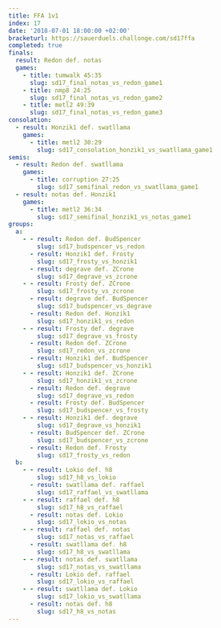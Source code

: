 ```yaml
---
title: FFA 1v1
index: 17
date: '2018-07-01 18:00:00 +02:00'
bracketurl: https://sauerduels.challonge.com/sd17ffa
completed: true
finals:
  result: Redon def. notas
  games:
    - title: tumwalk 45:35
      slug: sd17_final_notas_vs_redon_game1
    - title: nmp8 24:25
      slug: sd17_final_notas_vs_redon_game2
    - title: metl2 49:39
      slug: sd17_final_notas_vs_redon_game3
consolation:
  - result: Honzik1 def. swatllama
    games:
      - title: metl2 30:29
        slug: sd17_consolation_honzik1_vs_swatllama_game1
semis:
  - result: Redon def. swatllama
    games:
      - title: corruption 27:25
        slug: sd17_semifinal_redon_vs_swatllama_game1
  - result: notas def. Honzik1
    games:
      - title: metl2 36:34
        slug: sd17_semifinal_honzik1_vs_notas_game1
groups:
  a:
    - - result: Redon def. BudSpencer
        slug: sd17_budspencer_vs_redon
      - result: Honzik1 def. Frosty
        slug: sd17_frosty_vs_honzik1
      - result: degrave def. ZCrone
        slug: sd17_degrave_vs_zcrone
    - - result: Frosty def. ZCrone
        slug: sd17_frosty_vs_zcrone
      - result: degrave def. BudSpencer
        slug: sd17_budspencer_vs_degrave
      - result: Redon def. Honzik1
        slug: sd17_honzik1_vs_redon
    - - result: Frosty def. degrave
        slug: sd17_degrave_vs_frosty
      - result: Redon def. ZCrone
        slug: sd17_redon_vs_zcrone
      - result: Honzik1 def. BudSpencer
        slug: sd17_budspencer_vs_honzik1
    - - result: Honzik1 def. ZCrone
        slug: sd17_honzik1_vs_zcrone
      - result: Redon def. degrave
        slug: sd17_degrave_vs_redon
      - result: Frosty def. BudSpencer
        slug: sd17_budspencer_vs_frosty
    - - result: Honzik1 def. degrave
        slug: sd17_degrave_vs_honzik1
      - result: BudSpencer def. ZCrone
        slug: sd17_budspencer_vs_zcrone
      - result: Redon def. Frosty
        slug: sd17_frosty_vs_redon
  b:
    - - result: Lokio def. h8
        slug: sd17_h8_vs_lokio
      - result: swatllama def. raffael
        slug: sd17_raffael_vs_swatllama
    - - result: raffael def. h8
        slug: sd17_h8_vs_raffael
      - result: notas def. Lokio
        slug: sd17_lokio_vs_notas
    - - result: raffael def. notas
        slug: sd17_notas_vs_raffael
      - result: swatllama def. h8
        slug: sd17_h8_vs_swatllama
    - - result: notas def. swatllama
        slug: sd17_notas_vs_swatllama
      - result: Lokio def. raffael
        slug: sd17_lokio_vs_raffael
    - - result: swatllama def. Lokio
        slug: sd17_lokio_vs_swatllama
      - result: notas def. h8
        slug: sd17_h8_vs_notas
---
```

